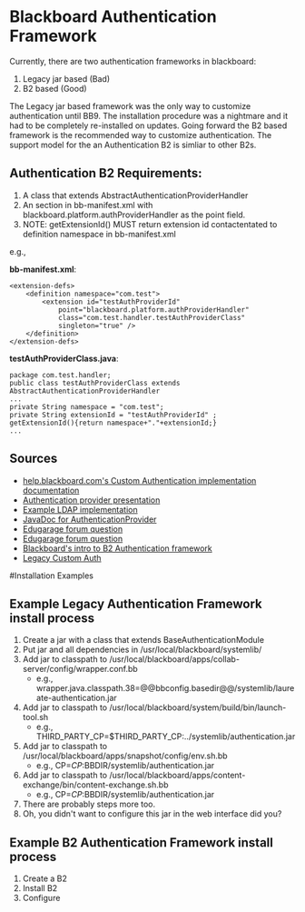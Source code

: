 # Blackboard Authentication Framework
Currently, there are two authentication frameworks in blackboard:

 1. Legacy jar based (Bad)
 2. B2 based (Good)


The Legacy jar based framework was the only way to customize authentication until BB9. The installation 
procedure was a nightmare and it had to be completely re-installed on updates. Going forward the B2 
based framework is the recommended way to customize authentication. The support model for the an Authentication B2 is 
simliar to other B2s.


## Authentication B2 Requirements: 

 1. A class that extends AbstractAuthenticationProviderHandler
 2. An <extension/> section in bb-manifest.xml with blackboard.platform.authProviderHandler as the point field.
 3. NOTE: getExtensionId() MUST return extension id contactentated to definition namespace in bb-manifest.xml

e.g., 

**bb-manifest.xml**:

```
<extension-defs>
	<definition namespace="com.test">
		<extension id="testAuthProviderId" 
			point="blackboard.platform.authProviderHandler"
			class="com.test.handler.testAuthProviderClass" 
			singleton="true" />
	</definition>
</extension-defs>
```


**testAuthProviderClass.java**:

```
package com.test.handler;
public class testAuthProviderClass extends AbstractAuthenticationProviderHandler
...
private String namespace = "com.test";
private String extensionId = "testAuthProviderId" ;
getExtensionId(){return namespace+"."+extensionId;}
...
```
 
## Sources
 * [help.blackboard.com's Custom Authentication implementation documentation][1]
 * [Authentication provider presentation][2]
 * [Example LDAP implementation][3]
 * [JavaDoc for AuthenticationProvider][4]
 * [Edugarage forum question][5]
 * [Edugarage forum question][6]
 * [Blackboard's intro to B2 Authentication framework][7]
 * [Legacy Custom Auth][8]
 
 
 [1]: http://help.blackboard.com/en-us/Learn/9.1_SP_10_and_SP_11/Administrator/070_Authentication/Implementing_Authentication/Custom_Authentication_Types
 [2]: http://www.slideshare.net/dan2bit/code-your-own-authentication-provider-for-blackboard-learn
 [3]: https://behind.blackboard.com/System-Administrator/Learn/Downloads/download.aspx?d=1602
 [4]: http://library.blackboard.com/ref/598135ae-501e-46f6-9910-190d7ea0a17c/blackboard/platform/authentication/AuthenticationProvider.html 
 [5]: http://forums.edugarage.com/forums/p/2888/9470.aspx#9470
 [6]: http://forums.edugarage.com/forums/t/3189.aspx
 [7]: https://blackboard.secure.force.com/btbb_articleview?id=kAC7000000000AN
 [8]: https://blackboard.secure.force.com/btbb_articleview?id=kAC70000000000Y

 
 
#Installation Examples
## Example Legacy Authentication Framework install process
 1. Create a jar with a class that extends BaseAuthenticationModule 
 2. Put jar and all dependencies in /usr/local/blackboard/systemlib/
 3. Add jar to classpath to /usr/local/blackboard/apps/collab-server/config/wrapper.conf.bb
    * e.g., wrapper.java.classpath.38=@@bbconfig.basedir@@/systemlib/laureate-authentication.jar
 4. Add jar to classpath to /usr/local/blackboard/system/build/bin/launch-tool.sh
    * e.g., THIRD_PARTY_CP=$THIRD_PARTY_CP:../systemlib/authentication.jar
 5. Add jar to classpath to /usr/local/blackboard/apps/snapshot/config/env.sh.bb
    * e.g., CP=$CP:$BBDIR/systemlib/authentication.jar
 6. Add jar to classpath to /usr/local/blackboard/apps/content-exchange/bin/content-exchange.sh.bb
    * e.g., CP=$CP:$BBDIR/systemlib/authentication.jar
 7. There are probably steps more too.
 8. Oh, you didn't want to configure this jar in the web interface did you? 

## Example B2 Authentication Framework install process
 1. Create a B2
 2. Install B2 
 3. Configure
